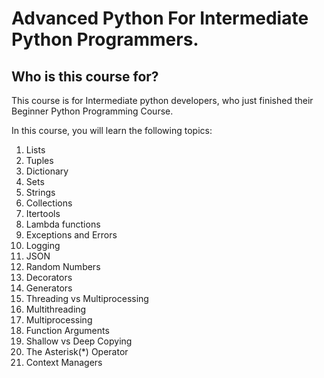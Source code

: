 # Advanced Python For Intermediate Python Programmers.

## Who is this course for?

This course is for Intermediate python developers, who just finished their Beginner Python Programming Course.

In this course, you will learn the following topics:

1. Lists
2. Tuples
3. Dictionary
4. Sets
5. Strings
6. Collections
7. Itertools
8. Lambda functions
9. Exceptions and Errors
10. Logging
11. JSON
12. Random Numbers
13. Decorators
14. Generators
15. Threading vs Multiprocessing
16. Multithreading
17. Multiprocessing
18. Function Arguments
19. Shallow vs Deep Copying
20. The Asterisk(*) Operator
21. Context Managers